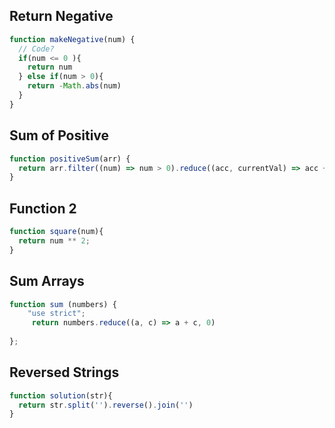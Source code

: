 ## Return Negative

```js
function makeNegative(num) {
  // Code?
  if(num <= 0 ){
    return num
  } else if(num > 0){
    return -Math.abs(num)
  }
}
```

## Sum of Positive

```js
function positiveSum(arr) {
  return arr.filter((num) => num > 0).reduce((acc, currentVal) => acc + currentVal, 0)
}
```

## Function 2

```js
function square(num){
  return num ** 2;
}
```

## Sum Arrays

```js
function sum (numbers) {
    "use strict";
     return numbers.reduce((a, c) => a + c, 0)
    
};
```

## Reversed Strings

```js
function solution(str){
  return str.split('').reverse().join('')
}
```
